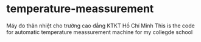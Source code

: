 # temperature-meassurement
Máy đo thân nhiệt cho trường cao đẳng KTKT Hồ Chí Minh
This is the code for automatic temperature meassurement machine for my collegde school
